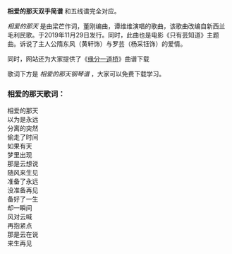 

**相爱的那天双手简谱** 和五线谱完全对应。

_相爱的那天_
是由梁芒作词，董刚编曲，谭维维演唱的歌曲，该歌曲改编自新西兰毛利民歌。于2019年11月29日发行。同时，此曲也是电影《只有芸知道》主题曲。诉说了主人公隋东风（黄轩饰）与罗芸（杨采钰饰）的爱情。

同时，网站还为大家提供了《[缘分一道桥](Music-8867-缘分一道桥-长城片尾曲.html "缘分一道桥")》曲谱下载

歌词下方是 _相爱的那天钢琴谱_ ，大家可以免费下载学习。

### 相爱的那天歌词：

相爱的那天  
以为是永远  
分离的突然  
偷走了时间  
如果有天  
梦里出现  
那是云想说  
随风来生见  
准备了永远  
没准备再见  
备好了一生  
却一瞬间  
风对云喊  
再抱紧点  
那是云在说  
来生再见

